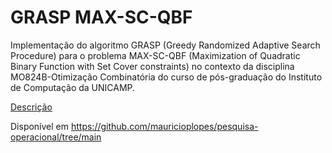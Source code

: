 # GRASP MAX-SC-QBF

Implementação do algoritmo GRASP (Greedy Randomized Adaptive Search Procedure) para o problema MAX-SC-QBF (Maximization of Quadratic Binary Function with Set Cover constraints) no contexto da disciplina MO824B-Otimização Combinatória do curso de pós-graduação do Instituto de Computação da UNICAMP.

[Descrição](src/grasp_maxsc_qbf/README.md)

Disponível em https://github.com/mauricioplopes/pesquisa-operacional/tree/main